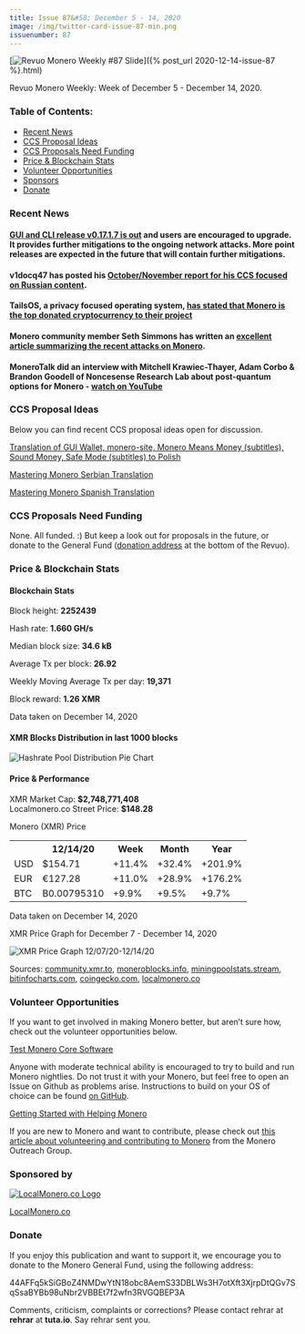 ```yaml
---
title: Issue 87&#58; December 5 - 14, 2020
image: /img/twitter-card-issue-87-min.png
issuenumber: 87
---
```

[<img src="/img/img-issue87-min.png" alt="Revuo Monero Weekly #87 Slide" class="img-lead">]({% post_url 2020-12-14-issue-87 %}.html)

<p class="text-lead">Revuo Monero Weekly: Week of December 5 - December 14, 2020.</p>
<!--more-->

<h3>Table of Contents:</h3>
<ul class="contents">
    <li><a href="#news">Recent News</a></li>
    <li><a href="#ideas">CCS Proposal Ideas</a></li>
    <li><a href="#proposals">CCS Proposals Need Funding</a></li>
    <li><a href="#stats">Price & Blockchain Stats</a></li>
    <li><a href="#volunteer">Volunteer Opportunities</a></li>
    <li><a href="#sponsor">Sponsors</a></li>
    <li><a href="#donate">Donate</a></li>
</ul>

<h3 id="news">Recent News</h3>

<div class="newsbyte">
    <h4><a href="https://www.reddit.com/r/Monero/comments/kd59xm/cli_gui_v01717_oxygen_orion_released/" target="_blank">GUI and CLI release v0.17.1.7 is out</a> and users are encouraged to upgrade. It provides further mitigations to the ongoing network attacks. More point releases are expected in the future that will contain further mitigations.</h4>
</div>

<div class="newsbyte">
    <h4>v1docq47 has posted his <a href="https://www.reddit.com/r/Monero/comments/k9ocwc/october_november_monthly_report_from_v1docq47_ccs/" target="_blank">October/November report for his CCS focused on Russian content</a>.</h4>
</div>

<div class="newsbyte">
    <h4>TailsOS, a privacy focused operating system, <a href="https://twitter.com/tails_live/status/1336705918168428545?s=21" target="_blank">has stated that Monero is the top donated cryptocurrency to their project</a></h4>
</div>

<div class="newsbyte">
    <h4>Monero community member Seth Simmons has written an <a href="https://sethsimmons.me/posts/moneros-ongoing-network-attack/" target="_blank">excellent article summarizing the recent attacks on Monero</a>.</h4>
</div>

<div class="newsbyte">
    <h4>MoneroTalk did an interview with Mitchell Krawiec-Thayer, Adam Corbo & Brandon Goodell of Noncesense Research Lab about post-quantum options for Monero - <a href="https://www.youtube.com/watch?v=j02QoI4ZlnU" target="_blank">watch on YouTube</a></h4>
</div>

<h3 id="ideas">CCS Proposal Ideas</h3>

<p>Below you can find recent CCS proposal ideas open for discussion.</p>

<div class="proposal">
<p><a href="https://repo.getmonero.org/monero-project/ccs-proposals/-/merge_requests/190" target="_blank">Translation of GUI Wallet, monero-site, Monero Means Money (subtitles), Sound Money, Safe Mode (subtitles) to Polish</a></p>
</div>

<div class="proposal">
<p><a href="https://repo.getmonero.org/monero-project/ccs-proposals/-/merge_requests/185" target="_blank">Mastering Monero Serbian Translation</a></p>
</div>

<div class="proposal">
<p><a href="https://repo.getmonero.org/monero-project/ccs-proposals/-/merge_requests/182" target="_blank">Mastering Monero Spanish Translation</a></p>
</div>

<h3 id="proposals">CCS Proposals Need Funding</h3>

None. All funded. :) But keep a look out for proposals in the future, or donate to the General Fund (<a href="#donate">donation address</a> at the bottom of the Revuo).

<h3 id="stats">Price & Blockchain Stats</h3>

<h4 class="stat">Blockchain Stats</h4>

<div class="bcstats">
    <p>Block height: <b>2252439</b></p>
    <p>Hash rate: <b>1.660 GH/s</b></p>
    <p>Median block size: <b>34.6 kB</b></p>
    <p>Average Tx per block: <b>26.92</b></p>
    <p>Weekly Moving Average Tx per day: <b>19,371</b></p>
    <p>Block reward: <b>1.26 XMR</b></p>
</div>
<p class="note">Data taken on December 14, 2020</p>

<h4 class="stat">XMR Blocks Distribution in last 1000 blocks</h4>
<p><img src="/img/hashrate-pool-distribution-1214.png" alt="Hashrate Pool Distribution Pie Chart"/></p>

<h4 class="stat">Price & Performance</h4>

<div class="price-intro">XMR Market Cap: <b>$2,748,771,408</b><br>Localmonero.co Street Price: <b>$148.28</b></div>

<p class="table-title">Monero (XMR) Price</p>
<table class="price-table">
  <tr class="row1">
    <th></th>
    <th>12/14/20</th>
    <th>Week</th>
    <th>Month</th>
    <th>Year</th>
  </tr>
  <tr>
    <td data-th="XMR to">USD</td>
    <td data-th="12/14/20">$154.71</td>
    <td data-th="Week" class="green">+11.4%</td>
    <td data-th="Month" class="green">+32.4%</td>
    <td data-th="Year" class="green">+201.9%</td>
  </tr>
  <tr class="row3">
    <td data-th="XMR to">EUR</td>
    <td data-th="12/14/20">€127.28</td>
    <td data-th="Week" class="green">+11.0%</td>
    <td data-th="Month" class="green">+28.9%</td>
    <td data-th="Year" class="green">+176.2%</td>
  </tr>
  <tr>
    <td data-th="XMR to">BTC</td>
    <td data-th="12/14/20">B0.00795310</td>
    <td data-th="Week" class="green">+9.9%</td>
    <td data-th="Month" class="green">+9.5%</td>
    <td data-th="Year" class="green">+9.7%</td>
  </tr>
</table>
<p class="note">Data taken on December 14, 2020</p>

<p class="table-title">XMR Price Graph for December 7 - December 14, 2020</p>

![XMR Price Graph 12/07/20-12/14/20](/img/weekly-chart-1214.png "XMR Price Graph 12/07/20-12/14/20") 

Sources: <a href="https://community.xmr.to/explorer/mainnet/" target="_blank">community.xmr.to</a>, <a href="https://moneroblocks.info/stats/transaction-stats" target="_blank">moneroblocks.info</a>, <a href="https://miningpoolstats.stream/monero" target="_blank">miningpoolstats.stream</a>, <a href="https://bitinfocharts.com/monero/" target="_blank">bitinfocharts.com</a>, <a href="https://www.coingecko.com/" target="_blank">coingecko.com</a>, <a href="https://localmonero.co/" target="_blank">localmonero.co</a>

<h3 id="volunteer">Volunteer Opportunities</h3>

<p>If you want to get involved in making Monero better, but aren’t sure how, check out the volunteer opportunities below.</p>

<div class="newsbyte">
    <p class="date"><a href="https://github.com/monero-project/monero" target="_blank">Test Monero Core Software</a></p>
    <p>Anyone with moderate technical ability is encouraged to try to build and run Monero nightlies. Do not trust it with your Monero, but feel free to open an Issue on Github as problems arise. Instructions to build on your OS of choice can be found <a href="https://github.com/monero-project/monero#compiling-monero-from-source" target="_blank">on GitHub</a>. </p>
</div>

<div class="newsbyte">
    <p class="date"><a href="https://github.com/monero-project/monero" target="_blank">Getting Started with Helping Monero</a></p>
    <p>If you are new to Monero and want to contribute, please check out <a href="https://www.monerooutreach.org/stories/getting-started-helping-monero.php" target="_blank">this article about volunteering and contributing to Monero</a> from the Monero Outreach Group. </p>
</div>

<h3 id="sponsor">Sponsored by</h3>

<p><a href="https://localmonero.co/" target="_blank"><img src="/img/localmonero-logo.png" alt="LocalMonero.co Logo" class="localmonero"></a></p>

<p class="text-center"><a href="https://localmonero.co/" target="_blank">LocalMonero.co</a></p>

<h3 id="donate">Donate</h3>

<p markdown="1">If you enjoy this publication and want to support it, we encourage you to donate to the Monero General Fund, using the following address:</p>

<p class="address" markdown="1">44AFFq5kSiGBoZ4NMDwYtN18obc8AemS33DBLWs3H7otXft3XjrpDtQGv7SqSsaBYBb98uNbr2VBBEt7f2wfn3RVGQBEP3A</p>

<!--p><a href="monero:44AFFq5kSiGBoZ4NMDwYtN18obc8AemS33DBLWs3H7otXft3XjrpDtQGv7SqSsaBYBb98uNbr2VBBEt7f2wfn3RVGQBEP3A" class="qr"><img src="/img/donate-monero.png"></a></p-->

Comments, criticism, complaints or corrections? Please contact rehrar at **rehrar** at **tuta.io**. Say rehrar sent you.